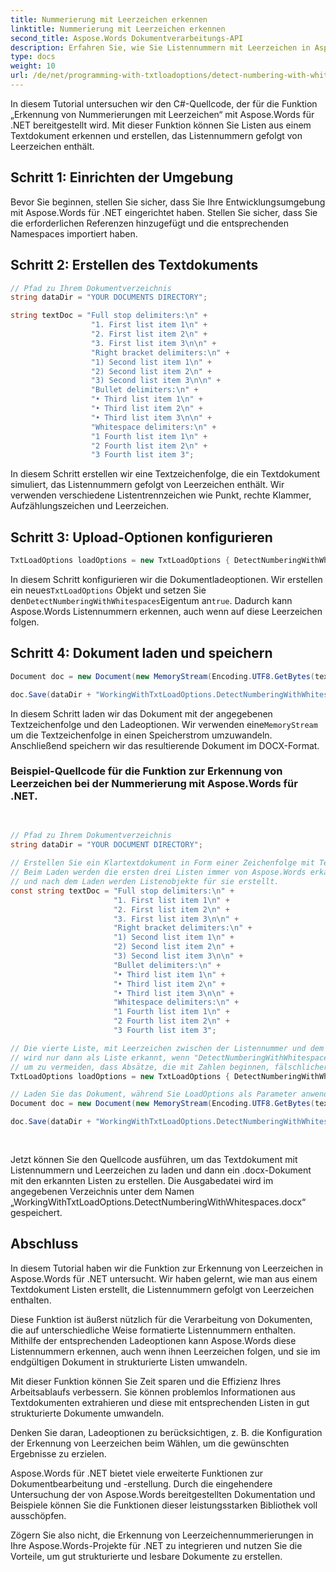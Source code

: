 ```yaml
---
title: Nummerierung mit Leerzeichen erkennen
linktitle: Nummerierung mit Leerzeichen erkennen
second_title: Aspose.Words Dokumentverarbeitungs-API
description: Erfahren Sie, wie Sie Listennummern mit Leerzeichen in Aspose.Words für .NET erkennen. Verbessern Sie mühelos die Struktur Ihrer Dokumente.
type: docs
weight: 10
url: /de/net/programming-with-txtloadoptions/detect-numbering-with-whitespaces/
---
```

In diesem Tutorial untersuchen wir den C#-Quellcode, der für die Funktion „Erkennung von Nummerierungen mit Leerzeichen“ mit Aspose.Words für .NET bereitgestellt wird. Mit dieser Funktion können Sie Listen aus einem Textdokument erkennen und erstellen, das Listennummern gefolgt von Leerzeichen enthält.

## Schritt 1: Einrichten der Umgebung

Bevor Sie beginnen, stellen Sie sicher, dass Sie Ihre Entwicklungsumgebung mit Aspose.Words für .NET eingerichtet haben. Stellen Sie sicher, dass Sie die erforderlichen Referenzen hinzugefügt und die entsprechenden Namespaces importiert haben.

## Schritt 2: Erstellen des Textdokuments

```csharp
// Pfad zu Ihrem Dokumentverzeichnis
string dataDir = "YOUR DOCUMENTS DIRECTORY";

string textDoc = "Full stop delimiters:\n" +
                  "1. First list item 1\n" +
                  "2. First list item 2\n" +
                  "3. First list item 3\n\n" +
                  "Right bracket delimiters:\n" +
                  "1) Second list item 1\n" +
                  "2) Second list item 2\n" +
                  "3) Second list item 3\n\n" +
                  "Bullet delimiters:\n" +
                  "• Third list item 1\n" +
                  "• Third list item 2\n" +
                  "• Third list item 3\n\n" +
                  "Whitespace delimiters:\n" +
                  "1 Fourth list item 1\n" +
                  "2 Fourth list item 2\n" +
                  "3 Fourth list item 3";
```

In diesem Schritt erstellen wir eine Textzeichenfolge, die ein Textdokument simuliert, das Listennummern gefolgt von Leerzeichen enthält. Wir verwenden verschiedene Listentrennzeichen wie Punkt, rechte Klammer, Aufzählungszeichen und Leerzeichen.

## Schritt 3: Upload-Optionen konfigurieren

```csharp
TxtLoadOptions loadOptions = new TxtLoadOptions { DetectNumberingWithWhitespaces = true };
```

 In diesem Schritt konfigurieren wir die Dokumentladeoptionen. Wir erstellen ein neues`TxtLoadOptions` Objekt und setzen Sie den`DetectNumberingWithWhitespaces`Eigentum an`true`. Dadurch kann Aspose.Words Listennummern erkennen, auch wenn auf diese Leerzeichen folgen.

## Schritt 4: Dokument laden und speichern

```csharp
Document doc = new Document(new MemoryStream(Encoding.UTF8.GetBytes(textDoc)), loadOptions);

doc.Save(dataDir + "WorkingWithTxtLoadOptions.DetectNumberingWithWhitespaces.docx");
```

 In diesem Schritt laden wir das Dokument mit der angegebenen Textzeichenfolge und den Ladeoptionen. Wir verwenden eine`MemoryStream` um die Textzeichenfolge in einen Speicherstrom umzuwandeln. Anschließend speichern wir das resultierende Dokument im DOCX-Format.

### Beispiel-Quellcode für die Funktion zur Erkennung von Leerzeichen bei der Nummerierung mit Aspose.Words für .NET.

```csharp

            
// Pfad zu Ihrem Dokumentverzeichnis
string dataDir = "YOUR DOCUMENT DIRECTORY";
			
// Erstellen Sie ein Klartextdokument in Form einer Zeichenfolge mit Teilen, die als Listen interpretiert werden können.
// Beim Laden werden die ersten drei Listen immer von Aspose.Words erkannt,
// und nach dem Laden werden Listenobjekte für sie erstellt.
const string textDoc = "Full stop delimiters:\n" +
					   "1. First list item 1\n" +
					   "2. First list item 2\n" +
					   "3. First list item 3\n\n" +
					   "Right bracket delimiters:\n" +
					   "1) Second list item 1\n" +
					   "2) Second list item 2\n" +
					   "3) Second list item 3\n\n" +
					   "Bullet delimiters:\n" +
					   "• Third list item 1\n" +
					   "• Third list item 2\n" +
					   "• Third list item 3\n\n" +
					   "Whitespace delimiters:\n" +
					   "1 Fourth list item 1\n" +
					   "2 Fourth list item 2\n" +
					   "3 Fourth list item 3";

// Die vierte Liste, mit Leerzeichen zwischen der Listennummer und dem Inhalt des Listenelements,
// wird nur dann als Liste erkannt, wenn "DetectNumberingWithWhitespaces" in einem LoadOptions-Objekt auf true gesetzt ist,
// um zu vermeiden, dass Absätze, die mit Zahlen beginnen, fälschlicherweise als Listen erkannt werden.
TxtLoadOptions loadOptions = new TxtLoadOptions { DetectNumberingWithWhitespaces = true };

// Laden Sie das Dokument, während Sie LoadOptions als Parameter anwenden, und überprüfen Sie das Ergebnis.
Document doc = new Document(new MemoryStream(Encoding.UTF8.GetBytes(textDoc)), loadOptions);

doc.Save(dataDir + "WorkingWithTxtLoadOptions.DetectNumberingWithWhitespaces.docx");
            
        
```

Jetzt können Sie den Quellcode ausführen, um das Textdokument mit Listennummern und Leerzeichen zu laden und dann ein .docx-Dokument mit den erkannten Listen zu erstellen. Die Ausgabedatei wird im angegebenen Verzeichnis unter dem Namen „WorkingWithTxtLoadOptions.DetectNumberingWithWhitespaces.docx“ gespeichert.

## Abschluss
In diesem Tutorial haben wir die Funktion zur Erkennung von Leerzeichen in Aspose.Words für .NET untersucht. Wir haben gelernt, wie man aus einem Textdokument Listen erstellt, die Listennummern gefolgt von Leerzeichen enthalten.

Diese Funktion ist äußerst nützlich für die Verarbeitung von Dokumenten, die auf unterschiedliche Weise formatierte Listennummern enthalten. Mithilfe der entsprechenden Ladeoptionen kann Aspose.Words diese Listennummern erkennen, auch wenn ihnen Leerzeichen folgen, und sie im endgültigen Dokument in strukturierte Listen umwandeln.

Mit dieser Funktion können Sie Zeit sparen und die Effizienz Ihres Arbeitsablaufs verbessern. Sie können problemlos Informationen aus Textdokumenten extrahieren und diese mit entsprechenden Listen in gut strukturierte Dokumente umwandeln.

Denken Sie daran, Ladeoptionen zu berücksichtigen, z. B. die Konfiguration der Erkennung von Leerzeichen beim Wählen, um die gewünschten Ergebnisse zu erzielen.

Aspose.Words für .NET bietet viele erweiterte Funktionen zur Dokumentbearbeitung und -erstellung. Durch die eingehendere Untersuchung der von Aspose.Words bereitgestellten Dokumentation und Beispiele können Sie die Funktionen dieser leistungsstarken Bibliothek voll ausschöpfen.

Zögern Sie also nicht, die Erkennung von Leerzeichennummerierungen in Ihre Aspose.Words-Projekte für .NET zu integrieren und nutzen Sie die Vorteile, um gut strukturierte und lesbare Dokumente zu erstellen.


